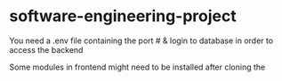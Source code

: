 # software-engineering-project

You need a .env file containing the port # & login to database in order to access the backend

Some modules in frontend might need to be installed after cloning the